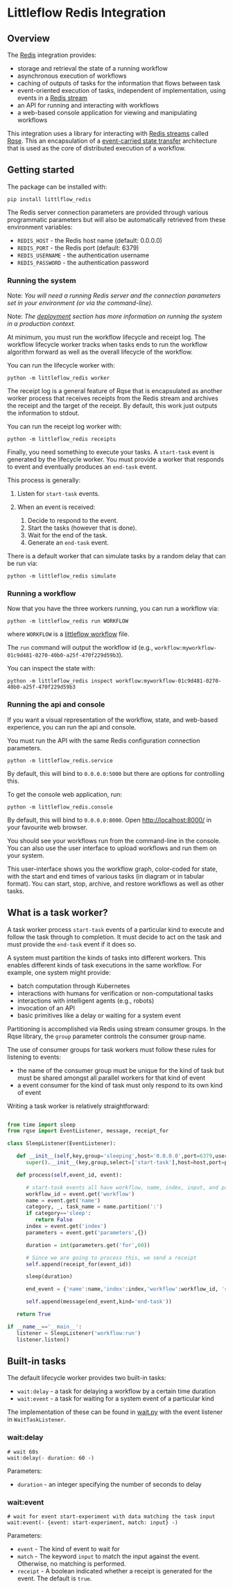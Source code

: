 # Littleflow Redis Integration

## Overview

The [Redis](https://redis.io) integration provides:

 * storage and retrieval the state of a running workflow
 * asynchronous execution of workflows
 * caching of outputs of tasks for the information that flows between task
 * event-oriented execution of tasks, independent of implementation, using events in a [Redis stream](https://redis.io/docs/manual/data-types/streams/)
 * an API for running and interacting with workflows
 * a web-based console application for viewing and manipulating workflows

This integration uses a library for interacting with [Redis streams](https://redis.io/docs/manual/data-types/streams/) called
[Rqse](https://github.com/alexmilowski/rqse). This an encapsulation of a
[event-carried state transfer](https://martinfowler.com/articles/201701-event-driven.html)
architecture that is used as the core of distributed execution of a workflow.

## Getting started

The package can be installed with:

```
pip install littlflow_redis
```

The Redis server connection parameters are provided through various programmatic parameters but will also be automatically retrieved from these environment variables:

 * `REDIS_HOST` - the Redis host name (default: 0.0.0.0)
 * `REDIS_PORT` - the Redis port (default: 6379)
 * `REDIS_USERNAME` - the authentication username
 * `REDIS_PASSWORD` - the authentication password

### Running the system

Note: *You will need a running Redis server and the connection parameters set in your environment (or via the command-line).*

Note: *The [deployment](../../deployment) section has more information on running the system
in a production context.*


At minimum, you must run the workflow lifecycle and receipt log. The workflow
lifecycle worker tracks when tasks ends to run the workflow algorithm forward as
well as the overall lifecycle of the workflow.

You can run the lifecycle worker with:

```
python -m littleflow_redis worker
```

The receipt log is a general feature of Rqse that is encapsulated as another
worker process that receives receipts from the Redis stream and archives the
receipt and the target of the receipt. By default, this work just outputs the
information to stdout.

You can run the receipt log worker with:

```
python -m littleflow_redis receipts
```

Finally, you need something to execute your tasks. A `start-task` event is
generated by the lifecycle worker. You must provide a worker that responds to event
and eventually produces an `end-task` event.

This process is generally:

 1. Listen for `start-task` events.
 1. When an event is received:

    1. Decide to respond to the event.
    1. Start the tasks (however that is done).
    1. Wait for the end of the task.
    1. Generate an `end-task` event.

There is a default worker that can simulate tasks by a random delay that can be
run via:

```
python -m littleflow_redis simulate
```

### Running a workflow

Now that you have the three workers running, you can run a workflow via:

```
python -m littleflow_redis run WORKFLOW
```

where `WORKFLOW` is a [littleflow workflow](../../littleflow.md) file.

The `run` command will output the workflow id (e.g., `workflow:myworkflow-01c9d481-0270-40b0-a25f-470f229d59b3`).

You can inspect the state with:

```
python -m littleflow_redis inspect workflow:myworkflow-01c9d481-0270-40b0-a25f-470f229d59b3
```

### Running the api and console

If you want a visual representation of the workflow, state, and web-based
experience, you can run the api and console.

You must run the API with the same Redis configuration connection parameters.

```
python -m littleflow_redis.service
```

By default, this will bind to `0.0.0.0:5000` but there are options for controlling this.

To get the console web application, run:

```
python -m littleflow_redis.console
```

By default, this will bind to `0.0.0.0:8000`. Open [http://localhost:8000/](http://localhost:8000/) in your favourite web browser.

You should see your workflows run from the command-line in the console. You can also use the user interface to upload workflows and run them on your system.

This user-interface shows you the workflow graph, color-coded for state, with the
start and end times of various tasks (in diagram or in tabular format). You can
start, stop, archive, and restore workflows as well as other tasks.


## What is a task worker?

A task worker process `start-task` events of a particular kind to execute and follow the task through to completion. It must decide to act on the task and must provide the `end-task` event if it does so.

A system must partition the kinds of tasks into different workers. This enables different
kinds of task executions in the same workflow. For example, one system might
provide:

 * batch computation through Kubernetes
 * interactions with humans for verification or non-computational tasks
 * interactions with intelligent agents (e.g., robots)
 * invocation of an API
 * basic primitives like a delay or waiting for a system event

Partitioning is accomplished via Redis using stream consumer groups. In the
Rqse library, the `group` parameter controls the consumer group name.

The use of consumer groups for task workers must follow these rules for listening to events:

 * the name of the consumer group must be unique for the kind of task but must be shared amongst all parallel workers for that kind of event
 * a event consumer for the kind of task must only respond to its own kind of event

Writing a task worker is relatively straightforward:

```python

from time import sleep
from rqse import EventListener, message, receipt_for

class SleepListener(EventListener):

   def __init__(self,key,group='sleeping',host='0.0.0.0',port=6379,username=None,password=None,pool=None):
      super().__init__(key,group,select=['start-task'],host=host,port=port,username=username,password=password,pool=pool)

   def process(self,event_id, event):

      # start-task events all have workflow, name, index, input, and parameters
      workflow_id = event.get('workflow')
      name = event.get('name')
      category, _, task_name = name.partition(':')
      if category=='sleep':
         return False
      index = event.get('index')
      parameters = event.get('parameters',{})

      duration = int(parameters.get('for',60))

      # Since we are going to process this, we send a receipt
      self.append(receipt_for(event_id))

      sleep(duration)

      end_event = {'name':name,'index':index,'workflow':workflow_id, 'status':'SUCCESS'}

      self.append(message(end_event,kind='end-task'))

   return True

if __name__=='__main__':
   listener = SleepListener('workflow:run')
   listener.listen()

```

## Built-in tasks

The default lifecycle worker provides two built-in tasks:

 * `wait:delay` - a task for delaying a workflow by a certain time duration
 * `wait:event` - a task for waiting for a system event of a particular kind

The implementation of these can be found in [wait.py](https://github.com/alexmilowski/littleflow/blob/main/integrations/redis/littleflow_redis/wait.py) with the event
listener in `WaitTaskListener`.

### wait:delay

```
# wait 60s
wait:delay(- duration: 60 -)
```

Parameters:

 * `duration` - an integer specifying the number of seconds to delay

### wait:event

```
# wait for event start-experiment with data matching the task input
wait:event(- {event: start-experiment, match: input} -)
```

Parameters:
 * `event` - The kind of event to wait for
 * `match` - The keyword `input` to match the input against the event. Otherwise, no matching is performed.
 * `receipt` - A boolean indicated whether a receipt is generated for the event. The default is `true`.
